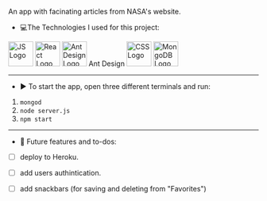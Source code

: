 An app with facinating articles from NASA's website.

- :computer:The Technologies I used for this project:
<img alt="JS Logo" src="https://www.vitoshacademy.com/wp-content/uploads/2015/04/JS.png"  height="50">
<img alt="React Logo" src="https://www.logolynx.com/images/logolynx/e1/e12c387bd8ebccf18a4741b4b83a6d71.png" height="50">
<img alt= "Ant Design Logo" src="https://gw.alipayobjects.com/zos/rmsportal/rlpTLlbMzTNYuZGGCVYM.png" height="50"> Ant Design
<img alt="CSS Logo" src="https://upload.wikimedia.org/wikipedia/commons/d/d5/CSS3_logo_and_wordmark.svg"  height="50">
<img alt="MongoDB Logo"  src="https://cdn.app.compendium.com/uploads/user/e7c690e8-6ff9-102a-ac6d-e4aebca50425/f4a5b21d-66fa-4885-92bf-c4e81c06d916/Image/e5eee315a17de0d7f56117077eb71fa9/mongo.png" height="50">

[//]: # ( <img alt="" src="" hright="50"> )

---------------------
- :arrow_forward: To start the app, open three different terminals and run:
1.  `mongod`
2.  `node server.js`
3.  `npm start`
---------------------
- :memo: Future features and to-dos:
 - [ ] deploy to Heroku.
 - [ ] add users authintication.
 - [ ] add snackbars (for saving and deleting from "Favorites")


